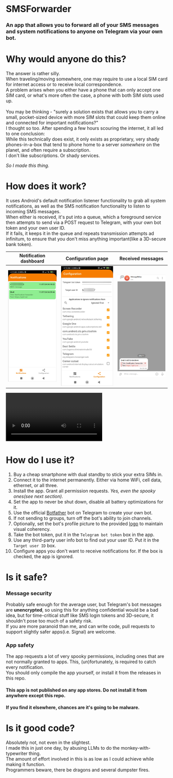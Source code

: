 # SMSForwarder
### An app that allows you to forward all of your SMS messages and system notifications to anyone on Telegram via your own bot.

# Why would anyone do this?
The answer is rather silly.\
When traveling/moving somewhere, one may require to use a local SIM card for internet access or to receive local correspondence.\
A problem arises when you either have a phone that can only accept one SIM card, or what's more often the case, a phone with both SIM slots used up.\
\
You may be thinking - "surely a solution exists that allows you to carry a small, pocket-sized device with more SIM slots that could keep them online and connected for important notifications?"\
I thought so too. After spending a few hours scouring the internet, it all led to one conclusion:\
While this technically does exist, it only exists as proprietary, very shady phones-in-a-box that tend to phone home to a server _somewhere_ on the planet, and often require a subscription.\
I don't like subscriptions. Or shady services.

*So I made this thing.*

# How does it work?
It uses Android's default notification listener functionality to grab all system notifications, as well as the SMS notification functionality to listen to incoming SMS messages.\
When either is received, it's put into a queue, which a foreground service then attempts to send via a POST request to Telegram, with your own bot token and your own user ID.\
If it fails, it keeps it in the queue and repeats transmission attempts ad infinitum, to ensure that you don't miss anything important(like a 3D-secure bank token).

Notification dashboard             |  Configuration page | Received messages
:-------------------------:|:-------------------------:|:-------------------------:
![](./media/screenshot1.png)  |  ![](./media/screenshot2.png) |  ![](./media/screenshot3.png)

![](./media/demo.mp4)

# How do I use it?
1. Buy a cheap smartphone with dual standby to stick your extra SIMs in.
2. Connect it to the internet permanently. Either via home WiFi, cell data, ethernet, or all three.
3. Install the app. Grant all permission requests. _Yes, even the spooky ones(see next section)._
4. Set the app to never be shut down, disable all battery optimizations for it.
5. Use the official [Botfather](https://t.me/botfather) bot on Telegram to create your own bot.
6. If not sending to groups, turn off the bot's ability to join channels.
7. Optionally, set the bot's profile picture to the provided [logo](./media/telegram_bot_icon.png) to maintain visual coherency.
8. Take the bot token, put it in the ``Telegram bot token`` box in the app.
9. Use any third-party user info bot to find out your user ID. Put it in the ``Target user ID`` box.
10. Configure apps you don't want to receive notifications for. If the box is checked, the app is ignored.

# Is it safe?

### Message security
Probably safe enough for the average user, but Telegram's bot messages are __unencrypted__, so using this for anything confidential would be a bad idea, but for time-critical stuff like SMS login tokens and 3D-secure, it shouldn't pose too much of a safety risk.\
If you are more paranoid than me, and can write code, pull requests to support slightly safer apps(i.e. Signal) are welcome.

### App safety
The app requests a lot of very spooky permissions, including ones that are not normally granted to apps. This, (un)fortunately, is required to catch every notification.\
You should only compile the app yourself, or install it from the releases in this repo.
#### This app is not published on any app stores. Do not install it from anywhere except this repo.
####  If you find it elsewhere, chances are it's going to be malware.

# Is it good code?
Absolutely not, not even in the slightest.\
I made this in just one day, by abusing LLMs to do the monkey-with-typewriter thing.\
The amount of effort involved in this is as low as I could achieve while making it function.\
Programmers beware, there be dragons and several dumpster fires.